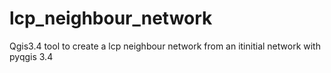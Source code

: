 # lcp_neighbour_network
Qgis3.4 tool to create a lcp neighbour network from an itinitial network with pyqgis 3.4
